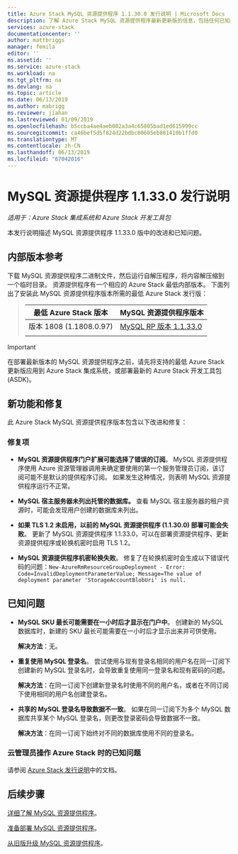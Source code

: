 ```yaml
---
title: Azure Stack MySQL 资源提供程序 1.1.30.0 发行说明 | Microsoft Docs
description: 了解 Azure Stack MySQL 资源提供程序最新更新版的信息，包括任何已知问题和下载位置。
services: azure-stack
documentationcenter: ''
author: mattbriggs
manager: femila
editor: ''
ms.assetid: ''
ms.service: azure-stack
ms.workload: na
ms.tgt_pltfrm: na
ms.devlang: na
ms.topic: article
ms.date: 06/13/2019
ms.author: mabrigg
ms.reviewer: jiahan
ms.lastreviewed: 01/09/2019
ms.openlocfilehash: b5ccba4ae4aeb002a3a4c65805bad1ed615999cc
ms.sourcegitcommit: ca46bef5d5f824d22bdbc00605eb881410b1ffd0
ms.translationtype: MT
ms.contentlocale: zh-CN
ms.lasthandoff: 06/13/2019
ms.locfileid: "67042016"
---
```

# <a name="mysql-resource-provider-11330--release-notes"></a>MySQL 资源提供程序 1.1.33.0 发行说明

*适用于：Azure Stack 集成系统和 Azure Stack 开发工具包*

本发行说明描述 MySQL 资源提供程序 1.1.33.0 版中的改进和已知问题。

## <a name="build-reference"></a>内部版本参考
下载 MySQL 资源提供程序二进制文件，然后运行自解压程序，将内容解压缩到一个临时目录。 资源提供程序有一个相应的 Azure Stack 最低内部版本。 下面列出了安装此 MySQL 资源提供程序版本所需的最低 Azure Stack 发行版：

> |最低 Azure Stack 版本|MySQL 资源提供程序版本|
> |-----|-----|
> |版本 1808 (1.1808.0.97)|[MySQL RP 版本 1.1.33.0](https://aka.ms/azurestackmysqlrp11330)|  
> |     |     |

> [!IMPORTANT]
> 在部署最新版本的 MySQL 资源提供程序之前，请先将支持的最低 Azure Stack 更新版应用到 Azure Stack 集成系统，或部署最新的 Azure Stack 开发工具包 (ASDK)。

## <a name="new-features-and-fixes"></a>新功能和修复
此 Azure Stack MySQL 资源提供程序版本包含以下改进和修复：

### <a name="fixes"></a>修复项
- **MySQL 资源提供程序门户扩展可能选择了错误的订阅**。 MySQL 资源提供程序使用 Azure 资源管理器调用来确定要使用的第一个服务管理员订阅，该订阅可能不是默认的提供程序订阅。  如果发生这种情况，则表明 MySQL 资源提供程序运行不正常。 

- **MySQL 宿主服务器未列出托管的数据库。** 查看 MySQL 宿主服务器的租户资源时，可能会发现用户创建的数据库未列出。

- **如果 TLS 1.2 未启用，以前的 MySQL 资源提供程序 (1.1.30.0) 部署可能会失败**。 更新了 MySQL 资源提供程序 1.1.33.0，可以在部署资源提供程序、更新资源提供程序或轮换机密时启用 TLS 1.2。 

- **MySQL 资源提供程序机密轮换失败**。 修复了在轮换机密时会生成以下错误代码的问题：`New-AzureRmResourceGroupDeployment - Error: Code=InvalidDeploymentParameterValue; Message=The value of deployment parameter 'StorageAccountBlobUri' is null.`

## <a name="known-issues"></a>已知问题 

- **MySQL SKU 最长可能需要在一小时后才显示在门户中**。 创建新的 MySQL 数据库时，新建的 SKU 最长可能需要在一小时后才显示出来并可供使用。 

    **解决方法**：无。

- **重复使用 MySQL 登录名**。 尝试使用与现有登录名相同的用户名在同一订阅下创建新的 MySQL 登录名时，会导致重复使用同一登录名和现有密码的问题。 

    **解决方法**：在同一订阅下创建新登录名时使用不同的用户名，或者在不同订阅下使用相同的用户名创建登录名。

- **共享的 MySQL 登录名导致数据不一致**。 如果在同一订阅下为多个 MySQL 数据库共享某个 MySQL 登录名，则更改登录密码会导致数据不一致。

    **解决方法**：在同一订阅下始终对不同的数据库使用不同的登录名。


### <a name="known-issues-for-cloud-admins-operating-azure-stack"></a>云管理员操作 Azure Stack 时的已知问题
请参阅 [Azure Stack 发行说明](azure-stack-servicing-policy.md)中的文档。

## <a name="next-steps"></a>后续步骤
[详细了解 MySQL 资源提供程序](azure-stack-mysql-resource-provider.md)。

[准备部署 MySQL 资源提供程序](azure-stack-mysql-resource-provider-deploy.md#prerequisites)。

[从旧版升级 MySQL 资源提供程序](azure-stack-mysql-resource-provider-update.md)。 